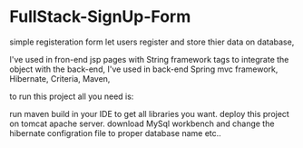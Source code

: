 # FullStack-SignUp-Form

simple registeration form let users register and store thier data on database,

I've used in fron-end jsp pages with String framework tags to integrate the object with the back-end,
I've used in back-end Spring mvc framework, Hibernate, Criteria, Maven,

to run this project all you need is:

run maven build in your IDE to get all libraries you want.
deploy this project on tomcat apache server.
download MySql workbench and change the hibernate configration file to proper database name etc..

